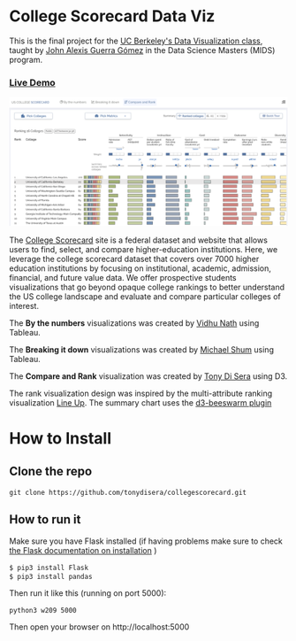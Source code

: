 College Scorecard Data Viz
=====

This is the final project for the [UC Berkeley's Data Visualization class](https://datascience.berkeley.edu/academics/curriculum/data-visualization), taught by [John Alexis Guerra Gómez](https://johnguerra.co/) in the Data Science Masters (MIDS) program.  

### [Live Demo](http://people.ischool.berkeley.edu/~tonydisera/w209/)
   

![alt text](https://github.com/tonydisera/collegescorecard/blob/master/screenshot.png)

            
The [College Scorecard](https://collegescorecard.ed.gov/) site is a federal
dataset and website that allows users to find, select, and compare higher-education institutions.
Here, we leverage the college scorecard dataset that covers over
7000 higher education institutions by focusing on institutional, academic, admission, financial, and future
value data.
We offer prospective students visualizations that go beyond opaque college rankings to better understand the US college landscape and evaluate and compare particular colleges of interest.

The **By the numbers** visualizations was created by [Vidhu Nath](https://www.ischool.berkeley.edu/people/vidhu-nath#profile-main) using Tableau.  

The **Breaking it down** visualizations was created by [Michael Shum](https://www.ischool.berkeley.edu/people/michael-shum#profile-main) using Tableau.  

The **Compare and Rank** visualization was created by [Tony Di Sera](https://www.ischool.berkeley.edu/people/tony-di-sera#profile-main) using D3. 

The rank visualization design was inspired by the  multi-attribute ranking visualization [Line Up](https://caleydo.org/tools/lineup/).  The summary chart uses the [d3-beeswarm plugin](https://github.com/Kcnarf/d3-beeswarm")


How to Install
======

## Clone the repo

```
git clone https://github.com/tonydisera/collegescorecard.git
```


## How to run it

Make sure you have Flask installed (if having problems make sure to check [the Flask documentation on installation](http://flask.pocoo.org/docs/1.0/installation/) )

```
$ pip3 install Flask
$ pip3 install pandas
```

Then run it like this  (running on port 5000):

```
python3 w209 5000
```

Then open your browser on http://localhost:5000

